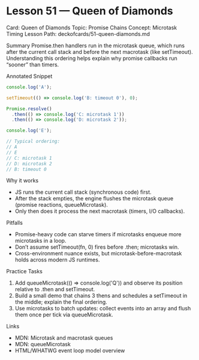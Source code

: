 # Lesson 51 — Queen of Diamonds
Card: Queen of Diamonds
Topic: Promise Chains
Concept: Microtask Timing
Lesson Path: deckofcards/51-queen-diamonds.md

Summary
Promise.then handlers run in the microtask queue, which runs after the current call stack and before the next macrotask (like setTimeout). Understanding this ordering helps explain why promise callbacks run “sooner” than timers.

Annotated Snippet
```js
console.log('A');

setTimeout(() => console.log('B: timeout 0'), 0);

Promise.resolve()
  .then(() => console.log('C: microtask 1'))
  .then(() => console.log('D: microtask 2'));

console.log('E');

// Typical ordering:
// A
// E
// C: microtask 1
// D: microtask 2
// B: timeout 0
```

Why it works
- JS runs the current call stack (synchronous code) first.
- After the stack empties, the engine flushes the microtask queue (promise reactions, queueMicrotask).
- Only then does it process the next macrotask (timers, I/O callbacks).

Pitfalls
- Promise-heavy code can starve timers if microtasks enqueue more microtasks in a loop.
- Don’t assume setTimeout(fn, 0) fires before .then; microtasks win.
- Cross-environment nuance exists, but microtask-before-macrotask holds across modern JS runtimes.

Practice Tasks
1) Add queueMicrotask(() => console.log('Q')) and observe its position relative to .then and setTimeout.
2) Build a small demo that chains 3 thens and schedules a setTimeout in the middle; explain the final ordering.
3) Use microtasks to batch updates: collect events into an array and flush them once per tick via queueMicrotask.

Links
- MDN: Microtask and macrotask queues
- MDN: queueMicrotask
- HTML/WHATWG event loop model overview